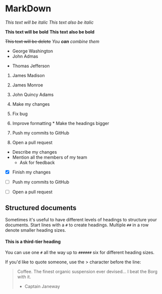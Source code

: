 # MarkDown

*This text will be italic*
_This text also be italic_

**This text will be bold**
__This text also be bold__

~~This text will be delete~~
_You **can** combine them_



- George Washington
- John Admas
* Thomas Jefferson



1. James Madison
2. James Monroe
3. John Quincy Adams



1. Make my changes
  1. Fix bug
  2. Improve formatting
    * Make the headings bigger
2. Push my commits to GitHub
3. Open a pull request
  * Describe my changes
  * Mention all the members of my team
    * Ask for feedback




- [x] Finish my changes
- [ ] Push my commits to GitHub
- [ ] Open a pull request


## Structured documents

Sometimes it's useful to have different levels of headings to structure your documents. Start lines with a `#` to create headings. Multiple `##` in a row denote smaller heading sizes.

#### This is a third-tier heading

You can use one `#` all the way up to `######` six for different heading sizes.

If you'd like to quote someone, use the > character before the line:

> Coffee. The finest organic suspension ever devised... I beat the Borg with it.
> - Captain Janeway
